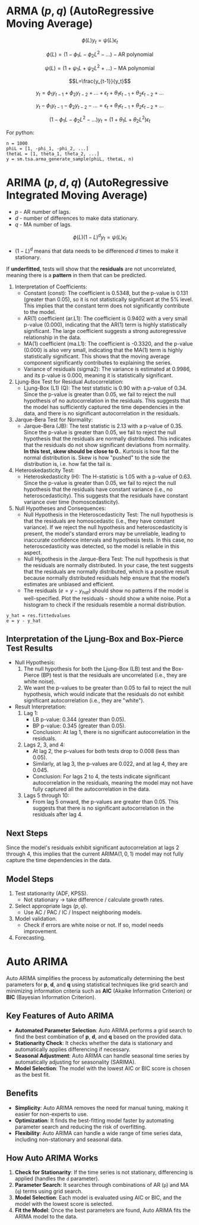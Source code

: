 # ARMA $(p,q)$ (AutoRegressive Moving Average)

$$\phi(L)y_t=\psi(L)\epsilon_t$$

$$\phi(L)=(1-\phi_1L-\phi_2L^2-\dots) - \text{AR polynomial}$$

$$\psi(L)=(1+\psi_1L+\psi_2L^2+\dots) - \text{MA polynomial}$$

$$L=\frac{y_{t-1}}{y_t}$$

$$y_t = \phi_1y_{t-1}+\phi_2y_{t-2}+\dots+\epsilon_t+\theta_1\epsilon_{t-1}+\theta_2\epsilon_{t-2}+\dots$$

$$y_t - \phi_1y_{t-1}-\phi_2y_{t-2}-\dots=\epsilon_t+\theta_1\epsilon_{t-1}+\theta_2\epsilon_{t-2}+\dots$$

$$(1 - \phi_1L-\phi_2L^2-\dots)y_t=(1+\theta_1L + \theta_2L^2)\epsilon_t$$

For python:

```
n = 1000
phiL = [1, -phi_1, -phi_2, ...]
thetaL = [1, theta_1, theta_2, ...]
y = sm.tsa.arma_generate_sample(phiL, thetaL, n)
```

# ARIMA $(p,d,q)$ (AutoRegressive Integrated Moving Average)

- $p$ - AR number of lags.
- $d$ - number of differences to make data stationary.
- $q$ - MA number of lags.

$$\phi(L)(1-L)^dy_t=\psi(L)\epsilon_t$$

- $(1-L)^d$ means that data needs to be differenced $d$ times to make it stationary.

If **underfitted**, tests will show that the **residuals** are not uncorrelated, meaning there is a **pattern** in them that can be predicted.

1. Interpretation of Coefficients:
    - Constant (const): The coefficient is 0.5348, but the p-value is 0.131 (greater than 0.05), so it is not statistically significant at the 5% level. This implies that the constant term does not significantly contribute to the model.
    - AR(1) coefficient (ar.L1): The coefficient is 0.9402 with a very small p-value (0.000), indicating that the AR(1) term is highly statistically significant. The large coefficient suggests a strong autoregressive relationship in the data.
    - MA(1) coefficient (ma.L1): The coefficient is -0.3320, and the p-value (0.000) is also very small, indicating that the MA(1) term is highly statistically significant. This shows that the moving average component significantly contributes to explaining the series.
    - Variance of residuals (sigma2): The variance is estimated at 0.9986, and its p-value is 0.000, meaning it is statistically significant.
2. Ljung-Box Test for Residual Autocorrelation:
    - Ljung-Box (L1) (Q): The test statistic is 0.90 with a p-value of 0.34. Since the p-value is greater than 0.05, we fail to reject the null hypothesis of no autocorrelation in the residuals. This suggests that the model has sufficiently captured the time dependencies in the data, and there is no significant autocorrelation in the residuals.
3. Jarque-Bera Test for Normality:
    - Jarque-Bera (JB): The test statistic is 2.13 with a p-value of 0.35. Since the p-value is greater than 0.05, we fail to reject the null hypothesis that the residuals are normally distributed. This indicates that the residuals do not show significant deviations from normality. **In this test, skew should be close to 0.**. Kurtosis is how flat the normal distribution is. Skew is how "pushed" to the side the distribution is, i.e. how fat the tail is.
4. Heteroskedasticity Test:
    - Heteroskedasticity (H): The H-statistic is 1.05 with a p-value of 0.63. Since the p-value is greater than 0.05, we fail to reject the null hypothesis that the residuals have constant variance (i.e., no heteroscedasticity). This suggests that the residuals have constant variance over time (homoscedasticity).
5. Null Hypotheses and Consequences:
    - Null Hypothesis in the Heteroscedasticity Test: The null hypothesis is that the residuals are homoscedastic (i.e., they have constant variance). If we reject the null hypothesis and heteroscedasticity is present, the model's standard errors may be unreliable, leading to inaccurate confidence intervals and hypothesis tests. In this case, no heteroscedasticity was detected, so the model is reliable in this aspect.
    - Null Hypothesis in the Jarque-Bera Test: The null hypothesis is that the residuals are normally distributed. In your case, the test suggests that the residuals are normally distributed, which is a positive result because normally distributed residuals help ensure that the model’s estimates are unbiased and efficient.
    - The residuals ($e = y - y_{hat}$) should show no patterns if the model is well-specified. Plot the residuals - should show a white noise. Plot a histogram to check if the residuals resemble a normal distribution.

```
y_hat = res.fittedvalues
e = y - y_hat
```

## Interpretation of the Ljung-Box and Box-Pierce Test Results

- Null Hypothesis:
    1. The null hypothesis for both the Ljung-Box (LB) test and the Box-Pierce (BP) test is that the residuals are uncorrelated (i.e., they are white noise).
    2. We want the p-values to be greater than 0.05 to fail to reject the null hypothesis, which would indicate that the residuals do not exhibit significant autocorrelation (i.e., they are "white").
- Result Interpretation:
    1. Lag 1:
        - LB p-value: 0.344 (greater than 0.05).
        - BP p-value: 0.345 (greater than 0.05).
        - Conclusion: At lag 1, there is no significant autocorrelation in the residuals.
    2. Lags 2, 3, and 4:
        - At lag 2, the p-values for both tests drop to 0.008 (less than 0.05).
        - Similarly, at lag 3, the p-values are 0.022, and at lag 4, they are 0.045.
        - Conclusion: For lags 2 to 4, the tests indicate significant autocorrelation in the residuals, meaning the model may not have fully captured all the autocorrelation in the data.
    3. Lags 5 through 10:
        - From lag 5 onward, the p-values are greater than 0.05. This suggests that there is no significant autocorrelation in the residuals after lag 4.

## Next Steps

Since the model's residuals exhibit significant autocorrelation at lags $2$ through $4$, this implies that the current $\text{ARIMA}(1, 0, 1)$ model may not fully capture the time dependencies in the data.

## Model Steps

1. Test stationarity (ADF, KPSS).
    - Not stationary $\to$ take difference / calculate growth rates.
2. Select appropriate lags $(p, q)$.
    - Use AC / PAC / IC / Inspect neighboring models.
3. Model validation.
    - Check if errors are white noise or not. If so, model needs improvement.
4. Forecasting.


# Auto ARIMA

Auto ARIMA simplifies the process by automatically determining the best parameters for **p**, **d**, and **q** using statistical techniques like grid search and minimizing information criteria such as **AIC** (Akaike Information Criterion) or **BIC** (Bayesian Information Criterion).

## Key Features of Auto ARIMA

- **Automated Parameter Selection**: Auto ARIMA performs a grid search to find the best combination of **p**, **d**, and **q** based on the provided data.
- **Stationarity Check**: It checks whether the data is stationary and automatically applies differencing if necessary.
- **Seasonal Adjustment**: Auto ARIMA can handle seasonal time series by automatically adjusting for seasonality (SARIMA).
- **Model Selection**: The model with the lowest AIC or BIC score is chosen as the best fit.

## Benefits

- **Simplicity**: Auto ARIMA removes the need for manual tuning, making it easier for non-experts to use.
- **Optimization**: It finds the best-fitting model faster by automating parameter search and reducing the risk of overfitting.
- **Flexibility**: Auto ARIMA can handle a wide range of time series data, including non-stationary and seasonal data.

## How Auto ARIMA Works

1. **Check for Stationarity**: If the time series is not stationary, differencing is applied (handles the `d` parameter).
2. **Parameter Search**: It searches through combinations of AR (`p`) and MA (`q`) terms using grid search.
3. **Model Selection**: Each model is evaluated using AIC or BIC, and the model with the lowest score is selected.
4. **Fit the Model**: Once the best parameters are found, Auto ARIMA fits the ARIMA model to the data.
